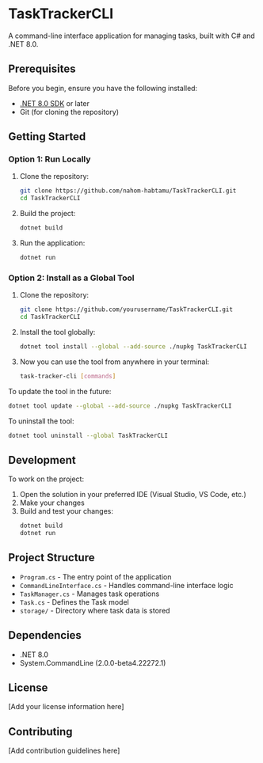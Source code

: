 # TaskTrackerCLI

A command-line interface application for managing tasks, built with C# and .NET 8.0.

## Prerequisites

Before you begin, ensure you have the following installed:
- [.NET 8.0 SDK](https://dotnet.microsoft.com/download/dotnet/8.0) or later
- Git (for cloning the repository)

## Getting Started

### Option 1: Run Locally

1. Clone the repository:
   ```bash
   git clone https://github.com/nahom-habtamu/TaskTrackerCLI.git
   cd TaskTrackerCLI
   ```

2. Build the project:
   ```bash
   dotnet build
   ```

3. Run the application:
   ```bash
   dotnet run
   ```

### Option 2: Install as a Global Tool

1. Clone the repository:
   ```bash
   git clone https://github.com/yourusername/TaskTrackerCLI.git
   cd TaskTrackerCLI
   ```

2. Install the tool globally:
   ```bash
   dotnet tool install --global --add-source ./nupkg TaskTrackerCLI
   ```

3. Now you can use the tool from anywhere in your terminal:
   ```bash
   task-tracker-cli [commands]
   ```

To update the tool in the future:
```bash
dotnet tool update --global --add-source ./nupkg TaskTrackerCLI
```

To uninstall the tool:
```bash
dotnet tool uninstall --global TaskTrackerCLI
```

## Development

To work on the project:

1. Open the solution in your preferred IDE (Visual Studio, VS Code, etc.)
2. Make your changes
3. Build and test your changes:
   ```bash
   dotnet build
   dotnet run
   ```

## Project Structure

- `Program.cs` - The entry point of the application
- `CommandLineInterface.cs` - Handles command-line interface logic
- `TaskManager.cs` - Manages task operations
- `Task.cs` - Defines the Task model
- `storage/` - Directory where task data is stored

## Dependencies

- .NET 8.0
- System.CommandLine (2.0.0-beta4.22272.1)

## License

[Add your license information here]

## Contributing

[Add contribution guidelines here]
